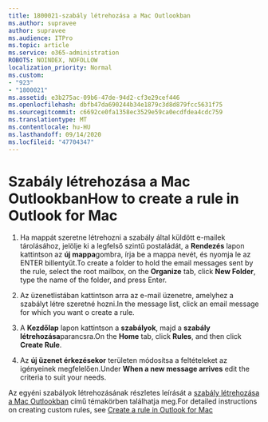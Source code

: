 ```yaml
---
title: 1800021-szabály létrehozása a Mac Outlookban
ms.author: supravee
author: supravee
ms.audience: ITPro
ms.topic: article
ms.service: o365-administration
ROBOTS: NOINDEX, NOFOLLOW
localization_priority: Normal
ms.custom:
- "923"
- "1800021"
ms.assetid: e3b275ac-09b6-47de-94d2-cf3e29cef446
ms.openlocfilehash: dbfb47da690244b34e1879c3d8d879fcc5631f75
ms.sourcegitcommit: c6692ce0fa1358ec3529e59ca0ecdfdea4cdc759
ms.translationtype: MT
ms.contentlocale: hu-HU
ms.lasthandoff: 09/14/2020
ms.locfileid: "47704347"
---
```

# <a name="how-to-create-a-rule-in-outlook-for-mac"></a><span data-ttu-id="d29c5-102">Szabály létrehozása a Mac Outlookban</span><span class="sxs-lookup"><span data-stu-id="d29c5-102">How to create a rule in Outlook for Mac</span></span>

1. <span data-ttu-id="d29c5-103">Ha mappát szeretne létrehozni a szabály által küldött e-mailek tárolásához, jelölje ki a legfelső szintű postaládát, a **Rendezés** lapon kattintson az **új mappa**gombra, írja be a mappa nevét, és nyomja le az ENTER billentyűt.</span><span class="sxs-lookup"><span data-stu-id="d29c5-103">To create a folder to hold the email messages sent by the rule, select the root mailbox, on the **Organize** tab, click **New Folder**, type the name of the folder, and press Enter.</span></span>

2. <span data-ttu-id="d29c5-104">Az üzenetlistában kattintson arra az e-mail üzenetre, amelyhez a szabályt létre szeretné hozni.</span><span class="sxs-lookup"><span data-stu-id="d29c5-104">In the message list, click an email message for which you want o create a rule.</span></span>

3. <span data-ttu-id="d29c5-105">A **Kezdőlap** lapon kattintson a **szabályok**, majd a **szabály létrehozása**parancsra.</span><span class="sxs-lookup"><span data-stu-id="d29c5-105">On the **Home** tab, click **Rules**, and then click **Create Rule**.</span></span>

4. <span data-ttu-id="d29c5-106">Az **új üzenet érkezésekor** területen módosítsa a feltételeket az igényeinek megfelelően.</span><span class="sxs-lookup"><span data-stu-id="d29c5-106">Under **When a new message arrives** edit the criteria to suit your needs.</span></span> 

<span data-ttu-id="d29c5-107">Az egyéni szabályok létrehozásának részletes leírását a [szabály létrehozása a Mac Outlookban](https://aka.ms/AA1uy0v) című témakörben találhatja meg.</span><span class="sxs-lookup"><span data-stu-id="d29c5-107">For detailed instructions on creating custom rules, see [Create a rule in Outlook for Mac](https://aka.ms/AA1uy0v)</span></span>
  